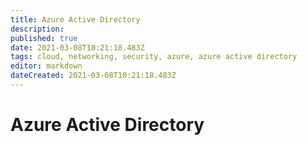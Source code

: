 ```yaml
---
title: Azure Active Directory
description: 
published: true
date: 2021-03-08T10:21:18.483Z
tags: cloud, networking, security, azure, azure active directory
editor: markdown
dateCreated: 2021-03-08T10:21:18.483Z
---
```


# Azure Active Directory